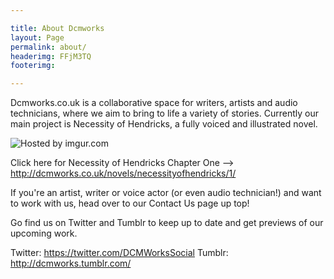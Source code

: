 ```yaml
---

title: About Dcmworks
layout: Page
permalink: about/
headerimg: FFjM3TQ
footerimg: 

---
```


Dcmworks.co.uk is a collaborative space for writers, artists and audio technicians, where we aim to bring to life a variety of stories. Currently our main project is Necessity of Hendricks, a fully voiced and illustrated novel.

<img src="http://i.imgur.com/bUZjRSB.png" title="Hosted by imgur.com"/>

Click here for Necessity of Hendricks Chapter One --> http://dcmworks.co.uk/novels/necessityofhendricks/1/

If you're an artist, writer or voice actor (or even audio technician!) and want to work with us, head over to our Contact Us page up top!

Go find us on Twitter and Tumblr to keep up to date and get previews of our upcoming work.

Twitter: https://twitter.com/DCMWorksSocial
Tumblr: http://dcmworks.tumblr.com/